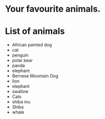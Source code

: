 # Your favourite animals.

# List of animals
- African painted dog
- cat
- penguin
- polar bear
- panda
- elephant
- Bernese Mountain Dog
- lion
- elephant
- swallow
- Cats
- shiba inu
- Shiba
- whale
